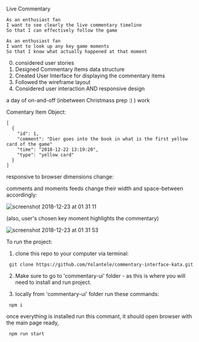 Live Commentary


```
As an enthusiast fan
I want to see clearly the live commentary timeline
So that I can effectively follow the game
```

```
As an enthusiast fan
I want to look up any key game moments
So that I know what actually happened at that moment
```

0. considered user stories
1. Designed Commentary Items data structure
2. Created User Interface for displaying the commentary items
3. Followed the wireframe layout
4. Considered user interaction AND responsive design

a day of on-and-off (inbetween Christmass prep :) )  work

Comentary Item Object: 

```
[
  {
    "id": 1,
    "comment": "Dier goes into the book in what is the first yellow card of the game"
    "time": "2018-12-22 13:19:20",
    "type": "yellow card" 
  }
]
```


responsive to browser dimensions change: 

comments and moments feeds change their width and space-between accordingly:

![screenshot 2018-12-23 at 01 31 11](https://user-images.githubusercontent.com/30931242/50380004-b9744300-0652-11e9-9f7d-2a1fe1e55b6c.png)

(also, user's chosen key moment highlights the commentary)

![screenshot 2018-12-23 at 01 31 53](https://user-images.githubusercontent.com/30931242/50380017-0821dd00-0653-11e9-8895-9b78731925a3.png)


To run the project:

1. clone this repo to your computer via terminal: 

```
 git clone https://github.com/Yolantele/commentary-interface-kata.git
```

2. Make sure to go to 'commentary-ui' folder - as this is where you will need to install and run project.

3. locally from 'commentary-ui' folder run these commands:

```
 npm i
```

once everything is installed run this commant, it should open browser with the main page ready, 

``` npm run start```

